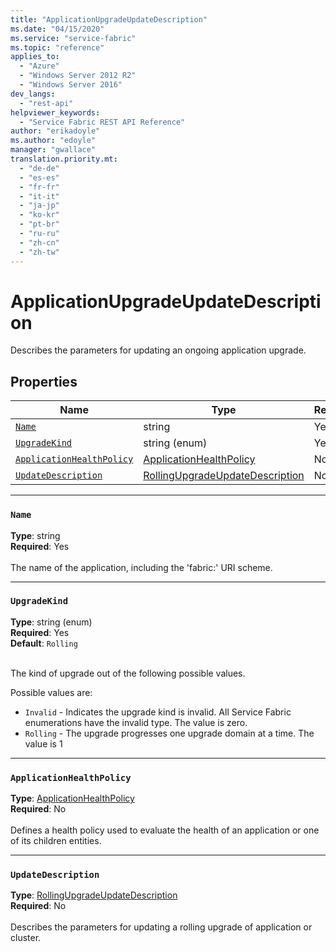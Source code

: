 ```yaml
---
title: "ApplicationUpgradeUpdateDescription"
ms.date: "04/15/2020"
ms.service: "service-fabric"
ms.topic: "reference"
applies_to: 
  - "Azure"
  - "Windows Server 2012 R2"
  - "Windows Server 2016"
dev_langs: 
  - "rest-api"
helpviewer_keywords: 
  - "Service Fabric REST API Reference"
author: "erikadoyle"
ms.author: "edoyle"
manager: "gwallace"
translation.priority.mt: 
  - "de-de"
  - "es-es"
  - "fr-fr"
  - "it-it"
  - "ja-jp"
  - "ko-kr"
  - "pt-br"
  - "ru-ru"
  - "zh-cn"
  - "zh-tw"
---
```

# ApplicationUpgradeUpdateDescription

Describes the parameters for updating an ongoing application upgrade.

## Properties
| Name | Type | Required |
| --- | --- | --- |
| [`Name`](#name) | string | Yes |
| [`UpgradeKind`](#upgradekind) | string (enum) | Yes |
| [`ApplicationHealthPolicy`](#applicationhealthpolicy) | [ApplicationHealthPolicy](sfclient-v71-model-applicationhealthpolicy.md) | No |
| [`UpdateDescription`](#updatedescription) | [RollingUpgradeUpdateDescription](sfclient-v71-model-rollingupgradeupdatedescription.md) | No |

____
### `Name`
__Type__: string <br/>
__Required__: Yes<br/>
<br/>
The name of the application, including the 'fabric:' URI scheme.

____
### `UpgradeKind`
__Type__: string (enum) <br/>
__Required__: Yes<br/>
__Default__: `Rolling` <br/>
<br/>


The kind of upgrade out of the following possible values.

Possible values are: 

  - `Invalid` - Indicates the upgrade kind is invalid. All Service Fabric enumerations have the invalid type. The value is zero.
  - `Rolling` - The upgrade progresses one upgrade domain at a time. The value is 1



____
### `ApplicationHealthPolicy`
__Type__: [ApplicationHealthPolicy](sfclient-v71-model-applicationhealthpolicy.md) <br/>
__Required__: No<br/>
<br/>
Defines a health policy used to evaluate the health of an application or one of its children entities.


____
### `UpdateDescription`
__Type__: [RollingUpgradeUpdateDescription](sfclient-v71-model-rollingupgradeupdatedescription.md) <br/>
__Required__: No<br/>
<br/>
Describes the parameters for updating a rolling upgrade of application or cluster.
